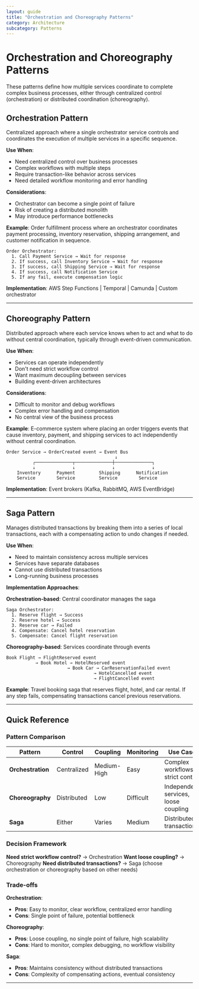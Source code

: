 ```yaml
---
layout: guide
title: "Orchestration and Choreography Patterns"
category: Architecture
subcategory: Patterns
---
```


# Orchestration and Choreography Patterns

These patterns define how multiple services coordinate to complete complex business processes, either through centralized control (orchestration) or distributed coordination (choreography).

## Orchestration Pattern

Centralized approach where a single orchestrator service controls and coordinates the execution of multiple services in a specific sequence.

**Use When**:
- Need centralized control over business processes
- Complex workflows with multiple steps
- Require transaction-like behavior across services
- Need detailed workflow monitoring and error handling

**Considerations**:

- Orchestrator can become a single point of failure
- Risk of creating a distributed monolith
- May introduce performance bottlenecks

**Example**: Order fulfillment process where an orchestrator coordinates payment processing, inventory reservation, shipping arrangement, and customer notification in sequence.

```
Order Orchestrator:
  1. Call Payment Service → Wait for response
  2. If success, call Inventory Service → Wait for response
  3. If success, call Shipping Service → Wait for response
  4. If success, call Notification Service
  5. If any fail, execute compensation logic
```

**Implementation**: AWS Step Functions | Temporal | Camunda | Custom orchestrator

---

## Choreography Pattern

Distributed approach where each service knows when to act and what to do without central coordination, typically through event-driven communication.

**Use When**:
- Services can operate independently
- Don't need strict workflow control
- Want maximum decoupling between services
- Building event-driven architectures

**Considerations**:

- Difficult to monitor and debug workflows
- Complex error handling and compensation
- No central view of the business process

**Example**: E-commerce system where placing an order triggers events that cause inventory, payment, and shipping services to act independently without central coordination.

```
Order Service → OrderCreated event → Event Bus
                                         ↓
          ┌──────────────┬──────────────┼──────────────┐
          ↓              ↓              ↓              ↓
    Inventory      Payment         Shipping      Notification
    Service        Service         Service        Service
```

**Implementation**: Event brokers (Kafka, RabbitMQ, AWS EventBridge)

---

## Saga Pattern

Manages distributed transactions by breaking them into a series of local transactions, each with a compensating action to undo changes if needed.

**Use When**:
- Need to maintain consistency across multiple services
- Services have separate databases
- Cannot use distributed transactions
- Long-running business processes

**Implementation Approaches**:

**Orchestration-based**: Central coordinator manages the saga

```
Saga Orchestrator:
  1. Reserve flight → Success
  2. Reserve hotel → Success
  3. Reserve car → Failed
  4. Compensate: Cancel hotel reservation
  5. Compensate: Cancel flight reservation
```

**Choreography-based**: Services coordinate through events

```
Book Flight → FlightReserved event
           → Book Hotel → HotelReserved event
                       → Book Car → CarReservationFailed event
                                 → HotelCancelled event
                                 → FlightCancelled event
```

**Example**: Travel booking saga that reserves flight, hotel, and car rental. If any step fails, compensating transactions cancel previous reservations.

---

## Quick Reference

### Pattern Comparison

| Pattern | Control | Coupling | Monitoring | Use Case |
|---------|---------|----------|------------|----------|
| **Orchestration** | Centralized | Medium-High | Easy | Complex workflows, strict control |
| **Choreography** | Distributed | Low | Difficult | Independent services, loose coupling |
| **Saga** | Either | Varies | Medium | Distributed transactions |

### Decision Framework

**Need strict workflow control?** → Orchestration
**Want loose coupling?** → Choreography
**Need distributed transactions?** → Saga (choose orchestration or choreography based on other needs)

### Trade-offs

**Orchestration**:
- **Pros**: Easy to monitor, clear workflow, centralized error handling
- **Cons**: Single point of failure, potential bottleneck

**Choreography**:
- **Pros**: Loose coupling, no single point of failure, high scalability
- **Cons**: Hard to monitor, complex debugging, no workflow visibility

**Saga**:
- **Pros**: Maintains consistency without distributed transactions
- **Cons**: Complexity of compensating actions, eventual consistency

---
